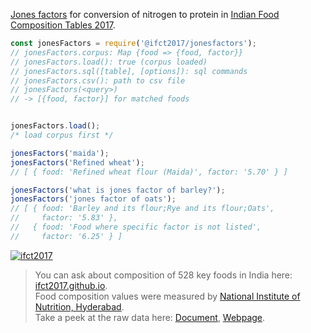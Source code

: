 [Jones factors] for conversion of nitrogen to protein in [Indian Food Composition Tables 2017].

```javascript
const jonesFactors = require('@ifct2017/jonesfactors');
// jonesFactors.corpus: Map {food => {food, factor}}
// jonesFactors.load(): true (corpus loaded)
// jonesFactors.sql([table], [options]): sql commands
// jonesFactors.csv(): path to csv file
// jonesFactors(<query>)
// -> [{food, factor}] for matched foods


jonesFactors.load();
/* load corpus first */

jonesFactors('maida');
jonesFactors('Refined wheat');
// [ { food: 'Refined wheat flour (Maida)', factor: '5.70' } ]

jonesFactors('what is jones factor of barley?');
jonesFactors('jones factor of oats');
// [ { food: 'Barley and its flour;Rye and its flour;Oats',
//     factor: '5.83' },
//   { food: 'Food where specific factor is not listed',
//     factor: '6.25' } ]
```


[![ifct2017](http://ninindia.org/images/ifct_2017.png)](https://www.npmjs.com/package/ifct2017)
> You can ask about composition of 528 key foods in India here: [ifct2017.github.io].<br>
> Food composition values were measured by [National Institute of Nutrition, Hyderabad].<br>
> Take a peek at the raw data here: [Document], [Webpage].

[Indian Food Composition Tables 2017]: http://ifct2017.com/
[Jones factors]: https://github.com/ifct2017/jonesfactors/blob/master/index.csv
[ifct2017.github.io]: https://ifct2017.github.io
[National Institute of Nutrition, Hyderabad]: https://www.nin.res.in/
[Document]: https://docs.google.com/spreadsheets/d/1OqV-MSaXH1ARXlyuyayyfj9NXoH1DvW5-n1oxOX4n0o/edit?usp=sharing
[Webpage]: https://docs.google.com/spreadsheets/d/e/2PACX-1vSfqNhcPoEpx9TbXLhlyLFYpN-JtKM0J6YtZN7He6Ad4fNoVGcNI3ILaW7PJkgsoTg7-XJqr39HRQe1/pubhtml
